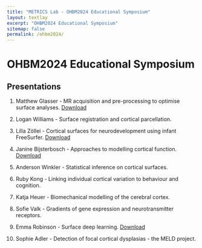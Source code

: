 ```yaml
---
title: "METRICS Lab - OHBM2024 Educational Symposium"
layout: textlay
excerpt: "OHBM2024 Educational Symposium"
sitemap: false
permalink: /ohbm2024/
---
```


# OHBM2024 Educational Symposium

## Presentations

1. Matthew Glasser - MR acquisition and pre-processing to optimise surface analyses. [Download](https://emckclac-my.sharepoint.com/:p:/g/personal/k1644933_kcl_ac_uk/EUNGl7S0YBNEjUMhAMICo-UBJSVswq-NZ56xM_kzNP-URA?e=pUfPWY)

2. Logan Williams - Surface registration and cortical parcellation.

3. Lilla Zöllei - Cortical surfaces for neurodevelopment using infant FreeSurfer. [Download](https://emckclac-my.sharepoint.com/:p:/g/personal/k1644933_kcl_ac_uk/EYKU-OTaFoBOjKAGrerS1AcBvhYHXdJEznylPmuJFW2s0Q?e=axWS5j)

4. Janine Bijsterbosch - Approaches to modelling cortical function. [Download](https://emckclac-my.sharepoint.com/:p:/g/personal/k1644933_kcl_ac_uk/EZYZ_Qx90PNJraklxRhacEEBFAk8J_emgRS79OOKBPWE9Q?e=HcZick)

5. Anderson Winkler - Statistical inference on cortical surfaces.

6. Ruby Kong - Linking individual cortical variation to behaviour and cognition.

7. Katja Heuer - Biomechanical modelling of the cerebral cortex.

8. Sofie Valk - Gradients of gene expression and neurotransmitter receptors.

9. Emma Robinson - Surface deep learning. [Download](https://emckclac-my.sharepoint.com/:p:/g/personal/k1644933_kcl_ac_uk/EZ1Sw4yhkRlGg4fElFXJrEsBuiQ-8towFlo_1hcuuOekBg?e=eBHX97)

10. Sophie Adler - Detection of focal cortical dysplasias - the MELD project.

<br>
<br>
<br>
<br>
